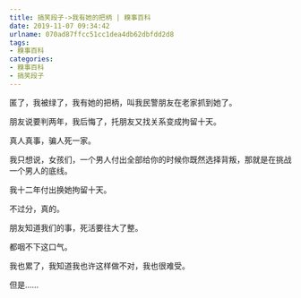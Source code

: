 ```yaml
---
title: 搞笑段子->我有她的把柄 | 糗事百科
date: 2019-11-07 09:34:42
urlname: 070ad87ffcc51cc1dea4db62dbfdd2d8
tags: 
- 糗事百科
categories:
- 糗事百科
- 搞笑段子
---
```

匿了，我被绿了，我有她的把柄，叫我民警朋友在老家抓到她了。

朋友说要判两年，我后悔了，托朋友又找关系变成拘留十天。

真人真事，骗人死一家。

我只想说，女孩们，一个男人付出全部给你的时候你既然选择背叛，那就是在挑战一个男人的底线。

我十二年付出换她拘留十天。

不过分，真的。

朋友知道我们的事，死活要往大了整。

都咽不下这口气。

我也累了，我知道我也许这样做不对，我也很难受。

但是……


